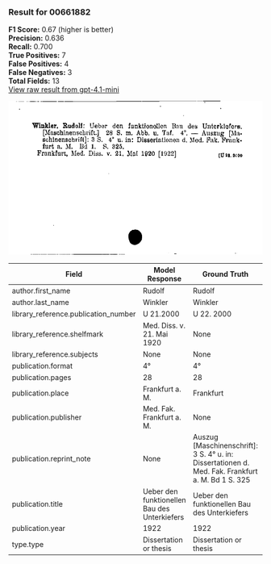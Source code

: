 ### Result for 00661882
**F1 Score:** 0.67 (higher is better)<br>**Precision:** 0.636<br>**Recall:** 0.700<br>**True Positives:** 7<br>**False Positives:** 4<br>**False Negatives:** 3<br>**Total Fields:** 13<br>[View raw result from gpt-4.1-mini](https://github.com/RISE-UNIBAS/humanities_data_benchmark/blob/main/results/2025-09-02/T0161/request_T0161_00661882.json)

<img src="https://github.com/RISE-UNIBAS/humanities_data_benchmark/blob/main/benchmarks/zettelkatalog/images/00661882.jpg?raw=true" alt="00661882" width="600px">

| Field | Model Response | Ground Truth | Fuzzy Score | Match |
|-------|----------------|--------------|-------------|-------|
| author.first_name | Rudolf | Rudolf | 1.000 | ✅ |
| author.last_name | Winkler | Winkler | 1.000 | ✅ |
| library_reference.publication_number | U 21.2000 | U 22. 2000 | 0.842 | ❌ |
| library_reference.shelfmark | Med. Diss. v. 21. Mai 1920 | None | 0.000 | ❌ |
| library_reference.subjects | None | None | 1.000 | ✅ |
| publication.format | 4° | 4° | 1.000 | ✅ |
| publication.pages | 28 | 28 | 1.000 | ✅ |
| publication.place | Frankfurt a. M. | Frankfurt | 0.750 | ❌ |
| publication.publisher | Med. Fak. Frankfurt a. M. | None | 0.000 | ❌ |
| publication.reprint_note | None | Auszug [Maschinenschrift]: 3 S. 4° u. in: Dissertationen d. Med. Fak. Frankfurt a. M. Bd 1 S. 325 | 0.000 | ❌ |
| publication.title | Ueber den funktionellen Bau des Unterkiefers | Ueber den funktionellen Bau des Unterkiefers | 1.000 | ✅ |
| publication.year | 1922 | 1922 | 1.000 | ✅ |
| type.type | Dissertation or thesis | Dissertation or thesis | 1.000 | ✅ |
